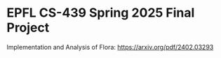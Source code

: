 # EPFL CS-439 Spring 2025 Final Project

Implementation and Analysis of Flora: https://arxiv.org/pdf/2402.03293
